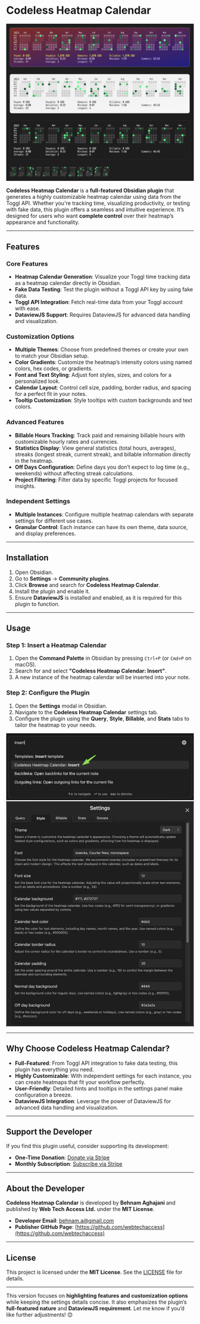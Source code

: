 # Codeless Heatmap Calendar

![Preview](doc/images/preview-001.jpg)

**Codeless Heatmap Calendar** is a **full-featured Obsidian plugin** that generates a highly customizable heatmap calendar using data from the Toggl API. Whether you're tracking time, visualizing productivity, or testing with fake data, this plugin offers a seamless and intuitive experience. It’s designed for users who want **complete control** over their heatmap’s appearance and functionality.

---

## Features

### Core Features
- **Heatmap Calendar Generation**: Visualize your Toggl time tracking data as a heatmap calendar directly in Obsidian.
- **Fake Data Testing**: Test the plugin without a Toggl API key by using fake data.
- **Toggl API Integration**: Fetch real-time data from your Toggl account with ease.
- **DataviewJS Support**: Requires DataviewJS for advanced data handling and visualization.

### Customization Options
- **Multiple Themes**: Choose from predefined themes or create your own to match your Obsidian setup.
- **Color Gradients**: Customize the heatmap’s intensity colors using named colors, hex codes, or gradients.
- **Font and Text Styling**: Adjust font styles, sizes, and colors for a personalized look.
- **Calendar Layout**: Control cell size, padding, border radius, and spacing for a perfect fit in your notes.
- **Tooltip Customization**: Style tooltips with custom backgrounds and text colors.

### Advanced Features
- **Billable Hours Tracking**: Track paid and remaining billable hours with customizable hourly rates and currencies.
- **Statistics Display**: View general statistics (total hours, averages), streaks (longest streak, current streak), and billable information directly in the heatmap.
- **Off Days Configuration**: Define days you don’t expect to log time (e.g., weekends) without affecting streak calculations.
- **Project Filtering**: Filter data by specific Toggl projects for focused insights.

### Independent Settings
- **Multiple Instances**: Configure multiple heatmap calendars with separate settings for different use cases.
- **Granular Control**: Each instance can have its own theme, data source, and display preferences.

---

## Installation

1. Open Obsidian.
2. Go to **Settings** → **Community plugins**.
3. Click **Browse** and search for **Codeless Heatmap Calendar**.
4. Install the plugin and enable it.
5. Ensure **DataviewJS** is installed and enabled, as it is required for this plugin to function.

---

## Usage

### Step 1: Insert a Heatmap Calendar
1. Open the **Command Palette** in Obsidian by pressing `Ctrl+P` (or `Cmd+P` on macOS).
2. Search for and select **"Codeless Heatmap Calendar: Insert"**.
3. A new instance of the heatmap calendar will be inserted into your note.

### Step 2: Configure the Plugin
1. Open the **Settings** modal in Obsidian.
2. Navigate to the **Codeless Heatmap Calendar** settings tab.
3. Configure the plugin using the **Query**, **Style**, **Billable**, and **Stats** tabs to tailor the heatmap to your needs.

![Inserting](doc/images/command-palette.jpg)
![Configuration](doc/images/settings-style-001.jpg)

---

## Why Choose Codeless Heatmap Calendar?

- **Full-Featured**: From Toggl API integration to fake data testing, this plugin has everything you need.
- **Highly Customizable**: With independent settings for each instance, you can create heatmaps that fit your workflow perfectly.
- **User-Friendly**: Detailed hints and tooltips in the settings panel make configuration a breeze.
- **DataviewJS Integration**: Leverage the power of DataviewJS for advanced data handling and visualization.

---

## Support the Developer

If you find this plugin useful, consider supporting its development:

- **One-Time Donation**: [Donate via Stripe](https://buy.stripe.com/00gaEM1lA7yF664fYY)
- **Monthly Subscription**: [Subscribe via Stripe](https://buy.stripe.com/14kbIQc0ebOVgKI9AB)

---

## About the Developer

**Codeless Heatmap Calendar** is developed by **Behnam Aghajani** and published by **Web Tech Access Ltd.** under the **MIT License**.

- **Developer Email**: behnam.a@gmail.com
- **Publisher GitHub Page**: [https://github.com/webtechaccess](https://github.com/webtechaccess)

---

## License

This project is licensed under the **MIT License**. See the [LICENSE](LICENSE) file for details.

---

This version focuses on **highlighting features and customization options** while keeping the settings details concise. It also emphasizes the plugin’s **full-featured nature** and **DataviewJS requirement**. Let me know if you’d like further adjustments! 😊
